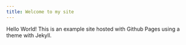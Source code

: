 ```yaml
---
title: Welcome to my site
---
```


Hello World! This is an example site hosted with Github Pages using a theme with Jekyll.
